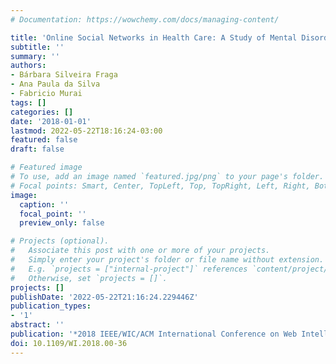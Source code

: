 ```yaml
---
# Documentation: https://wowchemy.com/docs/managing-content/

title: 'Online Social Networks in Health Care: A Study of Mental Disorders on Reddit'
subtitle: ''
summary: ''
authors:
- Bárbara Silveira Fraga
- Ana Paula da Silva
- Fabricio Murai
tags: []
categories: []
date: '2018-01-01'
lastmod: 2022-05-22T18:16:24-03:00
featured: false
draft: false

# Featured image
# To use, add an image named `featured.jpg/png` to your page's folder.
# Focal points: Smart, Center, TopLeft, Top, TopRight, Left, Right, BottomLeft, Bottom, BottomRight.
image:
  caption: ''
  focal_point: ''
  preview_only: false

# Projects (optional).
#   Associate this post with one or more of your projects.
#   Simply enter your project's folder or file name without extension.
#   E.g. `projects = ["internal-project"]` references `content/project/deep-learning/index.md`.
#   Otherwise, set `projects = []`.
projects: []
publishDate: '2022-05-22T21:16:24.229446Z'
publication_types:
- '1'
abstract: ''
publication: '*2018 IEEE/WIC/ACM International Conference on Web Intelligence (WI)*'
doi: 10.1109/WI.2018.00-36
---
```

